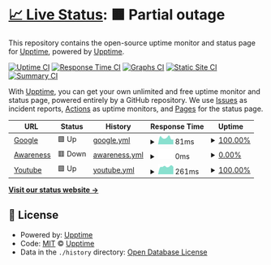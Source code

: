 # [📈 Live Status](https://demo.upptime.js.org): <!--live status--> **🟧 Partial outage**

This repository contains the open-source uptime monitor and status page for [Upptime](https://upptime.js.org), powered by [Upptime](https://github.com/upptime/upptime).

[![Uptime CI](https://github.com/CaffeinatedStud/upptime/workflows/Uptime%20CI/badge.svg)](https://github.com/CaffeinatedStud/upptime/actions?query=workflow%3A%22Uptime+CI%22)
[![Response Time CI](https://github.com/CaffeinatedStud/upptime/workflows/Response%20Time%20CI/badge.svg)](https://github.com/CaffeinatedStud/upptime/actions?query=workflow%3A%22Response+Time+CI%22)
[![Graphs CI](https://github.com/CaffeinatedStud/upptime/workflows/Graphs%20CI/badge.svg)](https://github.com/CaffeinatedStud/upptime/actions?query=workflow%3A%22Graphs+CI%22)
[![Static Site CI](https://github.com/CaffeinatedStud/upptime/workflows/Static%20Site%20CI/badge.svg)](https://github.com/CaffeinatedStud/upptime/actions?query=workflow%3A%22Static+Site+CI%22)
[![Summary CI](https://github.com/CaffeinatedStud/upptime/workflows/Summary%20CI/badge.svg)](https://github.com/CaffeinatedStud/upptime/actions?query=workflow%3A%22Summary+CI%22)

With [Upptime](https://upptime.js.org), you can get your own unlimited and free uptime monitor and status page, powered entirely by a GitHub repository. We use [Issues](https://github.com/upptime/upptime/issues) as incident reports, [Actions](https://github.com/CaffeinatedStud/upptime/actions) as uptime monitors, and [Pages](https://demo.upptime.js.org) for the status page.

<!--start: status pages-->
<!-- This summary is generated by Upptime (https://github.com/upptime/upptime) -->
<!-- Do not edit this manually, your changes will be overwritten -->
<!-- prettier-ignore -->
| URL | Status | History | Response Time | Uptime |
| --- | ------ | ------- | ------------- | ------ |
| <img alt="" src="https://favicons.githubusercontent.com/www.google.com" height="13"> [Google](https://www.google.com) | 🟩 Up | [google.yml](https://github.com/CaffeinatedStud/UptimeCheck/commits/HEAD/history/google.yml) | <details><summary><img alt="Response time graph" src="./graphs/google/response-time-week.png" height="20"> 81ms</summary><br><a href="https://CaffeinatedStud.github.io/UptimeCheck/history/google"><img alt="Response time 96" src="https://img.shields.io/endpoint?url=https%3A%2F%2Fraw.githubusercontent.com%2FCaffeinatedStud%2FUptimeCheck%2FHEAD%2Fapi%2Fgoogle%2Fresponse-time.json"></a><br><a href="https://CaffeinatedStud.github.io/UptimeCheck/history/google"><img alt="24-hour response time 62" src="https://img.shields.io/endpoint?url=https%3A%2F%2Fraw.githubusercontent.com%2FCaffeinatedStud%2FUptimeCheck%2FHEAD%2Fapi%2Fgoogle%2Fresponse-time-day.json"></a><br><a href="https://CaffeinatedStud.github.io/UptimeCheck/history/google"><img alt="7-day response time 81" src="https://img.shields.io/endpoint?url=https%3A%2F%2Fraw.githubusercontent.com%2FCaffeinatedStud%2FUptimeCheck%2FHEAD%2Fapi%2Fgoogle%2Fresponse-time-week.json"></a><br><a href="https://CaffeinatedStud.github.io/UptimeCheck/history/google"><img alt="30-day response time 86" src="https://img.shields.io/endpoint?url=https%3A%2F%2Fraw.githubusercontent.com%2FCaffeinatedStud%2FUptimeCheck%2FHEAD%2Fapi%2Fgoogle%2Fresponse-time-month.json"></a><br><a href="https://CaffeinatedStud.github.io/UptimeCheck/history/google"><img alt="1-year response time 96" src="https://img.shields.io/endpoint?url=https%3A%2F%2Fraw.githubusercontent.com%2FCaffeinatedStud%2FUptimeCheck%2FHEAD%2Fapi%2Fgoogle%2Fresponse-time-year.json"></a></details> | <details><summary><a href="https://CaffeinatedStud.github.io/UptimeCheck/history/google">100.00%</a></summary><a href="https://CaffeinatedStud.github.io/UptimeCheck/history/google"><img alt="All-time uptime 100.00%" src="https://img.shields.io/endpoint?url=https%3A%2F%2Fraw.githubusercontent.com%2FCaffeinatedStud%2FUptimeCheck%2FHEAD%2Fapi%2Fgoogle%2Fuptime.json"></a><br><a href="https://CaffeinatedStud.github.io/UptimeCheck/history/google"><img alt="24-hour uptime 100.00%" src="https://img.shields.io/endpoint?url=https%3A%2F%2Fraw.githubusercontent.com%2FCaffeinatedStud%2FUptimeCheck%2FHEAD%2Fapi%2Fgoogle%2Fuptime-day.json"></a><br><a href="https://CaffeinatedStud.github.io/UptimeCheck/history/google"><img alt="7-day uptime 100.00%" src="https://img.shields.io/endpoint?url=https%3A%2F%2Fraw.githubusercontent.com%2FCaffeinatedStud%2FUptimeCheck%2FHEAD%2Fapi%2Fgoogle%2Fuptime-week.json"></a><br><a href="https://CaffeinatedStud.github.io/UptimeCheck/history/google"><img alt="30-day uptime 100.00%" src="https://img.shields.io/endpoint?url=https%3A%2F%2Fraw.githubusercontent.com%2FCaffeinatedStud%2FUptimeCheck%2FHEAD%2Fapi%2Fgoogle%2Fuptime-month.json"></a><br><a href="https://CaffeinatedStud.github.io/UptimeCheck/history/google"><img alt="1-year uptime 100.00%" src="https://img.shields.io/endpoint?url=https%3A%2F%2Fraw.githubusercontent.com%2FCaffeinatedStud%2FUptimeCheck%2FHEAD%2Fapi%2Fgoogle%2Fuptime-year.json"></a></details>
| <img alt="" src="https://favicons.githubusercontent.com/awareness.cybsecure.org" height="13"> [Awareness](https://awareness.cybsecure.org/login/canvas) | 🟥 Down | [awareness.yml](https://github.com/CaffeinatedStud/UptimeCheck/commits/HEAD/history/awareness.yml) | <details><summary><img alt="Response time graph" src="./graphs/awareness/response-time-week.png" height="20"> 0ms</summary><br><a href="https://CaffeinatedStud.github.io/UptimeCheck/history/awareness"><img alt="Response time 302" src="https://img.shields.io/endpoint?url=https%3A%2F%2Fraw.githubusercontent.com%2FCaffeinatedStud%2FUptimeCheck%2FHEAD%2Fapi%2Fawareness%2Fresponse-time.json"></a><br><a href="https://CaffeinatedStud.github.io/UptimeCheck/history/awareness"><img alt="24-hour response time 0" src="https://img.shields.io/endpoint?url=https%3A%2F%2Fraw.githubusercontent.com%2FCaffeinatedStud%2FUptimeCheck%2FHEAD%2Fapi%2Fawareness%2Fresponse-time-day.json"></a><br><a href="https://CaffeinatedStud.github.io/UptimeCheck/history/awareness"><img alt="7-day response time 0" src="https://img.shields.io/endpoint?url=https%3A%2F%2Fraw.githubusercontent.com%2FCaffeinatedStud%2FUptimeCheck%2FHEAD%2Fapi%2Fawareness%2Fresponse-time-week.json"></a><br><a href="https://CaffeinatedStud.github.io/UptimeCheck/history/awareness"><img alt="30-day response time 0" src="https://img.shields.io/endpoint?url=https%3A%2F%2Fraw.githubusercontent.com%2FCaffeinatedStud%2FUptimeCheck%2FHEAD%2Fapi%2Fawareness%2Fresponse-time-month.json"></a><br><a href="https://CaffeinatedStud.github.io/UptimeCheck/history/awareness"><img alt="1-year response time 302" src="https://img.shields.io/endpoint?url=https%3A%2F%2Fraw.githubusercontent.com%2FCaffeinatedStud%2FUptimeCheck%2FHEAD%2Fapi%2Fawareness%2Fresponse-time-year.json"></a></details> | <details><summary><a href="https://CaffeinatedStud.github.io/UptimeCheck/history/awareness">0.00%</a></summary><a href="https://CaffeinatedStud.github.io/UptimeCheck/history/awareness"><img alt="All-time uptime 24.85%" src="https://img.shields.io/endpoint?url=https%3A%2F%2Fraw.githubusercontent.com%2FCaffeinatedStud%2FUptimeCheck%2FHEAD%2Fapi%2Fawareness%2Fuptime.json"></a><br><a href="https://CaffeinatedStud.github.io/UptimeCheck/history/awareness"><img alt="24-hour uptime 0.00%" src="https://img.shields.io/endpoint?url=https%3A%2F%2Fraw.githubusercontent.com%2FCaffeinatedStud%2FUptimeCheck%2FHEAD%2Fapi%2Fawareness%2Fuptime-day.json"></a><br><a href="https://CaffeinatedStud.github.io/UptimeCheck/history/awareness"><img alt="7-day uptime 0.00%" src="https://img.shields.io/endpoint?url=https%3A%2F%2Fraw.githubusercontent.com%2FCaffeinatedStud%2FUptimeCheck%2FHEAD%2Fapi%2Fawareness%2Fuptime-week.json"></a><br><a href="https://CaffeinatedStud.github.io/UptimeCheck/history/awareness"><img alt="30-day uptime 0.00%" src="https://img.shields.io/endpoint?url=https%3A%2F%2Fraw.githubusercontent.com%2FCaffeinatedStud%2FUptimeCheck%2FHEAD%2Fapi%2Fawareness%2Fuptime-month.json"></a><br><a href="https://CaffeinatedStud.github.io/UptimeCheck/history/awareness"><img alt="1-year uptime 24.85%" src="https://img.shields.io/endpoint?url=https%3A%2F%2Fraw.githubusercontent.com%2FCaffeinatedStud%2FUptimeCheck%2FHEAD%2Fapi%2Fawareness%2Fuptime-year.json"></a></details>
| <img alt="" src="https://favicons.githubusercontent.com/www.youtube.com" height="13"> [Youtube](https://www.youtube.com) | 🟩 Up | [youtube.yml](https://github.com/CaffeinatedStud/UptimeCheck/commits/HEAD/history/youtube.yml) | <details><summary><img alt="Response time graph" src="./graphs/youtube/response-time-week.png" height="20"> 261ms</summary><br><a href="https://CaffeinatedStud.github.io/UptimeCheck/history/youtube"><img alt="Response time 295" src="https://img.shields.io/endpoint?url=https%3A%2F%2Fraw.githubusercontent.com%2FCaffeinatedStud%2FUptimeCheck%2FHEAD%2Fapi%2Fyoutube%2Fresponse-time.json"></a><br><a href="https://CaffeinatedStud.github.io/UptimeCheck/history/youtube"><img alt="24-hour response time 244" src="https://img.shields.io/endpoint?url=https%3A%2F%2Fraw.githubusercontent.com%2FCaffeinatedStud%2FUptimeCheck%2FHEAD%2Fapi%2Fyoutube%2Fresponse-time-day.json"></a><br><a href="https://CaffeinatedStud.github.io/UptimeCheck/history/youtube"><img alt="7-day response time 261" src="https://img.shields.io/endpoint?url=https%3A%2F%2Fraw.githubusercontent.com%2FCaffeinatedStud%2FUptimeCheck%2FHEAD%2Fapi%2Fyoutube%2Fresponse-time-week.json"></a><br><a href="https://CaffeinatedStud.github.io/UptimeCheck/history/youtube"><img alt="30-day response time 259" src="https://img.shields.io/endpoint?url=https%3A%2F%2Fraw.githubusercontent.com%2FCaffeinatedStud%2FUptimeCheck%2FHEAD%2Fapi%2Fyoutube%2Fresponse-time-month.json"></a><br><a href="https://CaffeinatedStud.github.io/UptimeCheck/history/youtube"><img alt="1-year response time 295" src="https://img.shields.io/endpoint?url=https%3A%2F%2Fraw.githubusercontent.com%2FCaffeinatedStud%2FUptimeCheck%2FHEAD%2Fapi%2Fyoutube%2Fresponse-time-year.json"></a></details> | <details><summary><a href="https://CaffeinatedStud.github.io/UptimeCheck/history/youtube">100.00%</a></summary><a href="https://CaffeinatedStud.github.io/UptimeCheck/history/youtube"><img alt="All-time uptime 100.00%" src="https://img.shields.io/endpoint?url=https%3A%2F%2Fraw.githubusercontent.com%2FCaffeinatedStud%2FUptimeCheck%2FHEAD%2Fapi%2Fyoutube%2Fuptime.json"></a><br><a href="https://CaffeinatedStud.github.io/UptimeCheck/history/youtube"><img alt="24-hour uptime 100.00%" src="https://img.shields.io/endpoint?url=https%3A%2F%2Fraw.githubusercontent.com%2FCaffeinatedStud%2FUptimeCheck%2FHEAD%2Fapi%2Fyoutube%2Fuptime-day.json"></a><br><a href="https://CaffeinatedStud.github.io/UptimeCheck/history/youtube"><img alt="7-day uptime 100.00%" src="https://img.shields.io/endpoint?url=https%3A%2F%2Fraw.githubusercontent.com%2FCaffeinatedStud%2FUptimeCheck%2FHEAD%2Fapi%2Fyoutube%2Fuptime-week.json"></a><br><a href="https://CaffeinatedStud.github.io/UptimeCheck/history/youtube"><img alt="30-day uptime 100.00%" src="https://img.shields.io/endpoint?url=https%3A%2F%2Fraw.githubusercontent.com%2FCaffeinatedStud%2FUptimeCheck%2FHEAD%2Fapi%2Fyoutube%2Fuptime-month.json"></a><br><a href="https://CaffeinatedStud.github.io/UptimeCheck/history/youtube"><img alt="1-year uptime 100.00%" src="https://img.shields.io/endpoint?url=https%3A%2F%2Fraw.githubusercontent.com%2FCaffeinatedStud%2FUptimeCheck%2FHEAD%2Fapi%2Fyoutube%2Fuptime-year.json"></a></details>

<!--end: status pages-->

[**Visit our status website →**](https://demo.upptime.js.org)

## 📄 License

- Powered by: [Upptime](https://github.com/upptime/upptime)
- Code: [MIT](./LICENSE) © [Upptime](https://upptime.js.org)
- Data in the `./history` directory: [Open Database License](https://opendatacommons.org/licenses/odbl/1-0/)
